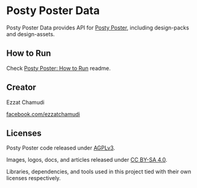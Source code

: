 # Posty Poster Data

Posty Poster Data provides API for [Posty Poster](https://github.com/ezhmd/posty-poster), including design-packs and design-assets.

## How to Run

Check [Posty Poster: How to Run](https://github.com/ezhmd/posty-poster#how-to-run) readme.

## Creator

Ezzat Chamudi

[facebook.com/ezzatchamudi](https://facebook.com/ezzatchamudi)

## Licenses

Posty Poster code released under [AGPLv3](http://www.gnu.org/licenses/agpl-3.0.html). 

Images, logos, docs, and articles released under [CC BY-SA 4.0](https://creativecommons.org/licenses/by-sa/4.0/). 

Libraries, dependencies, and tools used in this project tied with their own licenses respectively.